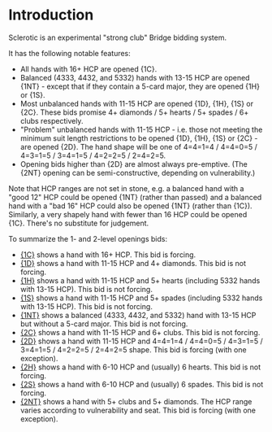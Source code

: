 # <a name="-introduction"> Introduction

Sclerotic is an experimental "strong club" Bridge bidding system.

It has the following notable features:

- All hands with 16+ HCP are opened {1C}.
- Balanced (4333, 4432, and 5332) hands with 13-15 HCP are opened {1NT} - except that if they contain a 5-card major, they are opened {1H} or {1S}.
- Most unbalanced hands with 11-15 HCP are opened {1D}, {1H}, {1S} or {2C}. These bids promise 4+ diamonds / 5+ hearts / 5+ spades / 6+ clubs respectively.
- "Problem" unbalanced hands with 11-15 HCP - i.e. those not meeting the minimum suit length restrictions to be opened {1D}, {1H}, {1S} or {2C} - are opened {2D}. The hand shape will be one of 4=4=1=4 / 4=4=0=5 / 4=3=1=5 / 3=4=1=5 / 4=2=2=5 / 2=4=2=5.
- Opening bids higher than {2D} are almost always pre-emptive. (The {2NT} opening can be semi-constructive, depending on vulnerability.)

Note that HCP ranges are not set in stone, e.g. a balanced hand with a "good 12" HCP could be opened {1NT} (rather than passed) and a balanced hand with a "bad 16" HCP could also be opened {1NT} (rather than {1C}). Similarly, a very shapely hand with fewer than 16 HCP could be opened {1C}. There's no substitute for judgement.

To summarize the 1- and 2-level openings bids:

- [{1C}](#1C_opening_bid) shows a hand with 16+ HCP. This bid is forcing.
- [{1D}](#1D_opening_bid) shows a hand with 11-15 HCP and 4+ diamonds. This bid is not forcing.
- [{1H}](#1H_opening_bid) shows a hand with 11-15 HCP and 5+ hearts (including 5332 hands with 13-15 HCP). This bid is not forcing.
- [{1S}](#1S_opening_bid) shows a hand with 11-15 HCP and 5+ spades (including 5332 hands with 13-15 HCP). This bid is not forcing.
- [{1NT}](#1NT_opening_bid) shows a balanced (4333, 4432, and 5332) hand with 13-15 HCP but without a 5-card major. This bid is not forcing.
- [{2C}](#2C_opening_bid) shows a hand with 11-15 HCP and 6+ clubs. This bid is not forcing.
- [{2D}](#2D_opening_bid) shows a hand with 11-15 HCP and 4=4=1=4 / 4=4=0=5 / 4=3=1=5 / 3=4=1=5 / 4=2=2=5 / 2=4=2=5 shape. This bid is forcing (with one exception).
- [{2H}](#2H_opening_bid) shows a hand with 6-10 HCP and (usually) 6 hearts. This bid is not forcing.
- [{2S}](#2S_opening_bid) shows a hand with 6-10 HCP and (usually) 6 spades. This bid is not forcing.
- [{2NT}](#2NT_opening_bid) shows a hand with 5+ clubs and 5+ diamonds. The HCP range varies according to vulnerability and seat. This bid is forcing (with one exception).
